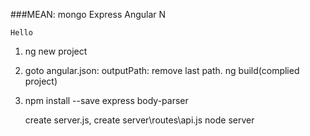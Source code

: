 ###MEAN: mongo Express Angular N


`Hello`
1. ng new project

2. 
    goto angular.json: outputPath: remove last path.
    ng build(complied project)

3.  npm install --save express body-parser
    
    create server.js, create server\routes\api.js 
    node server